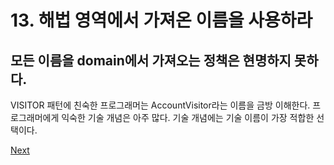 # 13. 해법 영역에서 가져온 이름을 사용하라

## **모든 이름을 domain에서 가져오는 정책은 현명하지 못하다.** 

VISITOR 패턴에 친숙한 프로그래머는 AccountVisitor라는 이름을 금방 이해한다. 프로그래머에게 익숙한 기술 개념은 아주 많다. 기술 개념에는 기술 이름이 가장 적합한 선택이다.



[Next](2/14..md)